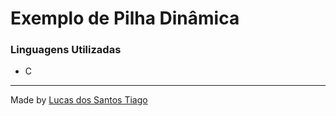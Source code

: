 # Exemplo de Pilha Dinâmica

### Linguagens Utilizadas
- C

---
Made by [Lucas dos Santos Tiago](https://github.com/lucassantost)